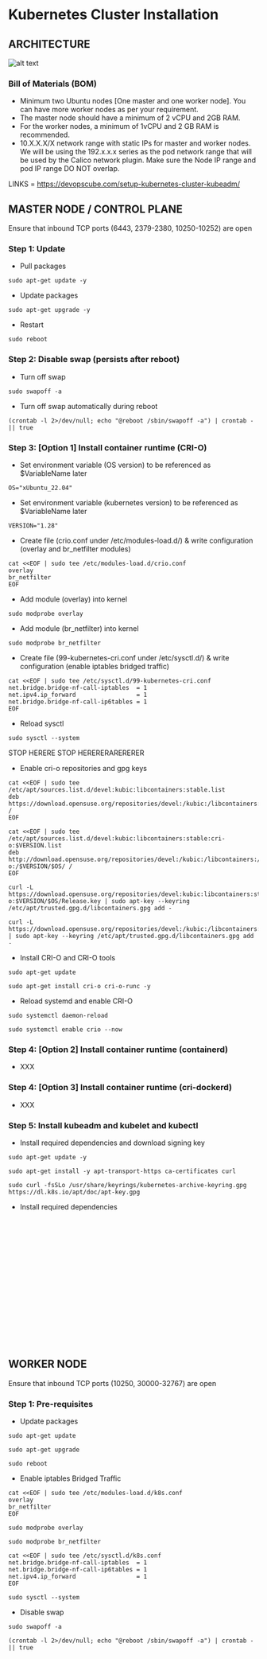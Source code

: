 # Kubernetes Cluster Installation

## ARCHITECTURE
![alt text](https://github.com/shawn-njj/k8s-cluster-installation/blob/main/kube.drawio.png?raw=true)

### Bill of Materials (BOM)
- Minimum two Ubuntu nodes [One master and one worker node]. You can have more worker nodes as per your requirement.
- The master node should have a minimum of 2 vCPU and 2GB RAM.
- For the worker nodes, a minimum of 1vCPU and 2 GB RAM is recommended.
- 10.X.X.X/X network range with static IPs for master and worker nodes. We will be using the 192.x.x.x series as the pod network range that will be used by the Calico network plugin. Make sure the Node IP range and pod IP range DO NOT overlap.

LINKS = https://devopscube.com/setup-kubernetes-cluster-kubeadm/

## MASTER NODE / CONTROL PLANE
Ensure that inbound TCP ports (6443, 2379-2380, 10250-10252) are open

### Step 1: Update

- Pull packages
```
sudo apt-get update -y
```

- Update packages
```
sudo apt-get upgrade -y
```

- Restart
```
sudo reboot
```


### Step 2: Disable swap (persists after reboot)

- Turn off swap
```
sudo swapoff -a
```

- Turn off swap automatically during reboot
```
(crontab -l 2>/dev/null; echo "@reboot /sbin/swapoff -a") | crontab - || true
```


### Step 3: [Option 1] Install container runtime (CRI-O)

- Set environment variable (OS version) to be referenced as $VariableName later
```
OS="xUbuntu_22.04"
```

- Set environment variable (kubernetes version) to be referenced as $VariableName later
```
VERSION="1.28"
```

- Create file (crio.conf under /etc/modules-load.d/) & write configuration (overlay and br_netfilter modules)
```
cat <<EOF | sudo tee /etc/modules-load.d/crio.conf
overlay
br_netfilter
EOF
```

- Add module (overlay) into kernel
```
sudo modprobe overlay
```

- Add module (br_netfilter) into kernel
```
sudo modprobe br_netfilter
```

- Create file (99-kubernetes-cri.conf under /etc/sysctl.d/) & write configuration (enable iptables bridged traffic)
```
cat <<EOF | sudo tee /etc/sysctl.d/99-kubernetes-cri.conf
net.bridge.bridge-nf-call-iptables  = 1
net.ipv4.ip_forward                 = 1
net.bridge.bridge-nf-call-ip6tables = 1
EOF
```

- Reload sysctl
```
sudo sysctl --system
```

STOP HERERE STOP HERERERARERERER
- Enable cri-o repositories and gpg keys
```
cat <<EOF | sudo tee /etc/apt/sources.list.d/devel:kubic:libcontainers:stable.list
deb https://download.opensuse.org/repositories/devel:/kubic:/libcontainers:/stable/$OS/ /
EOF
```
```
cat <<EOF | sudo tee /etc/apt/sources.list.d/devel:kubic:libcontainers:stable:cri-o:$VERSION.list
deb http://download.opensuse.org/repositories/devel:/kubic:/libcontainers:/stable:/cri-o:/$VERSION/$OS/ /
EOF
```
```
curl -L https://download.opensuse.org/repositories/devel:kubic:libcontainers:stable:cri-o:$VERSION/$OS/Release.key | sudo apt-key --keyring /etc/apt/trusted.gpg.d/libcontainers.gpg add -
```
```
curl -L https://download.opensuse.org/repositories/devel:/kubic:/libcontainers:/stable/$OS/Release.key | sudo apt-key --keyring /etc/apt/trusted.gpg.d/libcontainers.gpg add -
```

- Install CRI-O and CRI-O tools
```
sudo apt-get update
```
```
sudo apt-get install cri-o cri-o-runc -y
```

- Reload systemd and enable CRI-O
```
sudo systemctl daemon-reload
```
```
sudo systemctl enable crio --now
```


### Step 4: [Option 2] Install container runtime (containerd)
- XXX


### Step 4: [Option 3] Install container runtime (cri-dockerd)
- XXX



### Step 5: Install kubeadm and kubelet and kubectl

- Install required dependencies and download signing key
```
sudo apt-get update -y
```
```
sudo apt-get install -y apt-transport-https ca-certificates curl
```
```
sudo curl -fsSLo /usr/share/keyrings/kubernetes-archive-keyring.gpg https://dl.k8s.io/apt/doc/apt-key.gpg
```

- Install required dependencies
```

```
```

```
```

```
```

```
```

```
```

```
```

```
```

```
```

```
```

```
```

```
```

```
```

```
```

```
```

```
```

```
```

```
```

```
```

```





## WORKER NODE
Ensure that inbound TCP ports (10250, 30000-32767) are open

### Step 1: Pre-requisites
- Update packages
```
sudo apt-get update
```
```
sudo apt-get upgrade
```
```
sudo reboot
```

- Enable iptables Bridged Traffic
```
cat <<EOF | sudo tee /etc/modules-load.d/k8s.conf
overlay
br_netfilter
EOF
```
```
sudo modprobe overlay
```
```
sudo modprobe br_netfilter
```
```
cat <<EOF | sudo tee /etc/sysctl.d/k8s.conf
net.bridge.bridge-nf-call-iptables  = 1
net.bridge.bridge-nf-call-ip6tables = 1
net.ipv4.ip_forward                 = 1
EOF
```
```
sudo sysctl --system
```

- Disable swap
```
sudo swapoff -a
```
```
(crontab -l 2>/dev/null; echo "@reboot /sbin/swapoff -a") | crontab - || true
```


